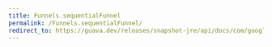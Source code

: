 ```yaml
---
title: Funnels.sequentialFunnel
permalink: /Funnels.sequentialFunnel/
redirect_to: https://guava.dev/releases/snapshot-jre/api/docs/com/google/common/hash/Funnels.html#sequentialFunnel-com.google.common.hash.Funnel-
---
```

